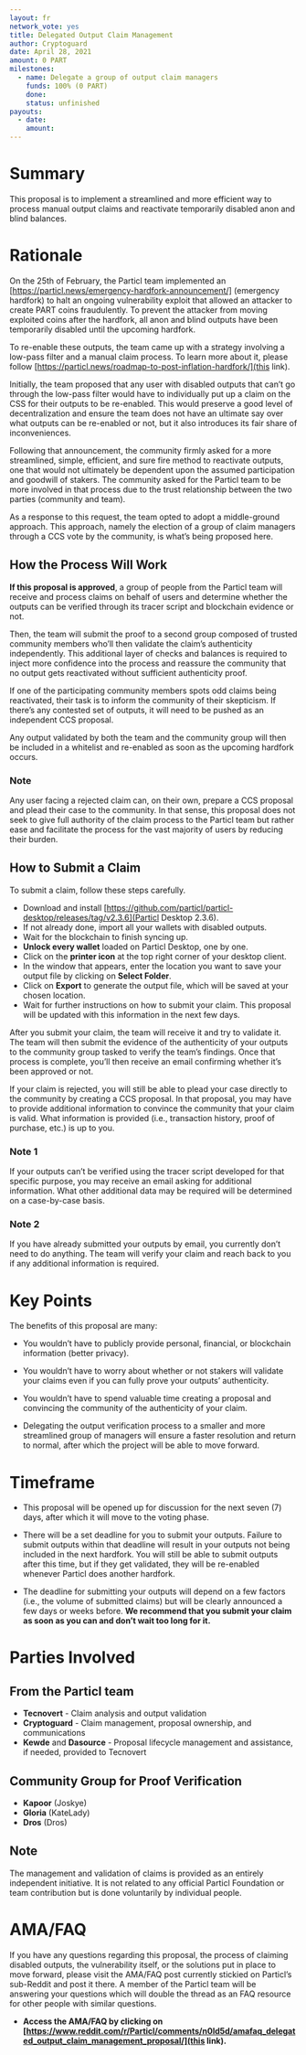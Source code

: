 ```yaml
---
layout: fr
network_vote: yes
title: Delegated Output Claim Management
author: Cryptoguard
date: April 28, 2021
amount: 0 PART
milestones:
  - name: Delegate a group of output claim managers
    funds: 100% (0 PART)
    done:
    status: unfinished
payouts:
  - date:
    amount:
---
```


# Summary

This proposal is to implement a streamlined and more efficient way to process manual output claims and reactivate temporarily disabled anon and blind balances.

# Rationale

On the 25th of February, the Particl team implemented an [https://particl.news/emergency-hardfork-announcement/] (emergency hardfork) to halt an ongoing vulnerability exploit that allowed an attacker to create PART coins fraudulently. To prevent the attacker from moving exploited coins after the hardfork, all anon and blind outputs have been temporarily disabled until the upcoming hardfork.

To re-enable these outputs, the team came up with a strategy involving a low-pass filter and a manual claim process. To learn more about it, please follow [https://particl.news/roadmap-to-post-inflation-hardfork/](this link).

Initially, the team proposed that any user with disabled outputs that can’t go through the low-pass filter would have to individually put up a claim on the CSS for their outputs to be re-enabled. This would preserve a good level of decentralization and ensure the team does not have an ultimate say over what outputs can be re-enabled or not, but it also introduces its fair share of inconveniences.

Following that announcement, the community firmly asked for a more streamlined, simple, efficient, and sure fire method to reactivate outputs, one that would not ultimately be dependent upon the assumed participation and goodwill of stakers. The community asked for the Particl team to be more involved in that process due to the trust relationship between the two parties (community and team). 

As a response to this request, the team opted to adopt a middle-ground approach. This approach, namely the election of a group of claim managers through a CCS vote by the community, is what’s being proposed here.

## How the Process Will Work

**If this proposal is approved**, a group of people from the Particl team will receive and process claims on behalf of users and determine whether the outputs can be verified through its tracer script and blockchain evidence or not.

Then, the team will submit the proof to a second group composed of trusted community members who’ll then validate the claim’s authenticity independently. This additional layer of checks and balances is required to inject more confidence into the process and reassure the community that no output gets reactivated without sufficient authenticity proof.

If one of the participating community members spots odd claims being reactivated, their task is to inform the community of their skepticism. If there’s any contested set of outputs, it will need to be pushed as an independent CCS proposal.

Any output validated by both the team and the community group will then be included in a whitelist and re-enabled as soon as the upcoming hardfork occurs.

### Note

Any user facing a rejected claim can, on their own, prepare a CCS proposal and plead their case to the community. In that sense, this proposal does not seek to give full authority of the claim process to the Particl team but rather ease and facilitate the process for the vast majority of users by reducing their burden.

## How to Submit a Claim

To submit a claim, follow these steps carefully.

- Download and install [https://github.com/particl/particl-desktop/releases/tag/v2.3.6](Particl Desktop 2.3.6).
- If not already done, import all your wallets with disabled outputs.
- Wait for the blockchain to finish syncing up.
- **Unlock every wallet** loaded on Particl Desktop, one by one.
- Click on the **printer icon** at the top right corner of your desktop client.
- In the window that appears, enter the location you want to save your output file by clicking on **Select Folder**.
- Click on **Export** to generate the output file, which will be saved at your chosen location.
- Wait for further instructions on how to submit your claim. This proposal will be updated with this information in the next few days.

After you submit your claim, the team will receive it and try to validate it. The team will then submit the evidence of the authenticity of your outputs to the community group tasked to verify the team’s findings. Once that process is complete, you’ll then receive an email confirming whether it’s been approved or not.

If your claim is rejected, you will still be able to plead your case directly to the community by creating a CCS proposal. In that proposal, you may have to provide additional information to convince the community that your claim is valid. What information is provided (i.e., transaction history, proof of purchase, etc.) is up to you. 

### Note 1

If your outputs can’t be verified using the tracer script developed for that specific purpose, you may receive an email asking for additional information. What other additional data may be required will be determined on a case-by-case basis.

### Note 2

If you have already submitted your outputs by email, you currently don’t need to do anything. The team will verify your claim and reach back to you if any additional information is required. 

# Key Points

The benefits of this proposal are many:

- You wouldn’t have to publicly provide personal, financial, or blockchain information (better privacy).

- You wouldn’t have to worry about whether or not stakers will validate your claims even if you can fully prove your outputs’ authenticity.

- You wouldn’t have to spend valuable time creating a proposal and convincing the community of the authenticity of your claim.

- Delegating the output verification process to a smaller and more streamlined group of managers will ensure a faster resolution and return to normal, after which the project will be able to move forward.

# Timeframe

- This proposal will be opened up for discussion for the next seven (7) days, after which it will move to the voting phase. 

- There will be a set deadline for you to submit your outputs. Failure to submit outputs within that deadline will result in your outputs not being included in the next hardfork. You will still be able to submit outputs after this time, but if they get validated, they will be re-enabled whenever Particl does another hardfork.

- The deadline for submitting your outputs will depend on a few factors (i.e., the volume of submitted claims) but will be clearly announced a few days or weeks before. **We recommend that you submit your claim as soon as you can and don’t wait too long for it.**

# Parties Involved

## From the Particl team

- **Tecnovert** - Claim analysis and output validation
- **Cryptoguard** - Claim management, proposal ownership, and communications
- **Kewde** and **Dasource** - Proposal lifecycle management and assistance, if needed, provided to Tecnovert

## Community Group for Proof Verification

- **Kapoor** (Joskye)
- **Gloria** (KateLady)
- **Dros** (Dros)

## Note

The management and validation of claims is provided as an entirely independent initiative. It is not related to any official Particl Foundation or team contribution but is done voluntarily by individual people.

# AMA/FAQ

If you have any questions regarding this proposal, the process of claiming disabled outputs, the vulnerability itself, or the solutions put in place to move forward, please visit the AMA/FAQ post currently stickied on Particl’s sub-Reddit and post it there. A member of the Particl team will be answering your questions which will double the thread as an FAQ resource for other people with similar questions.

- **Access the AMA/FAQ by clicking on [https://www.reddit.com/r/Particl/comments/n0ld5d/amafaq_delegated_output_claim_management_proposal/](this link).**
